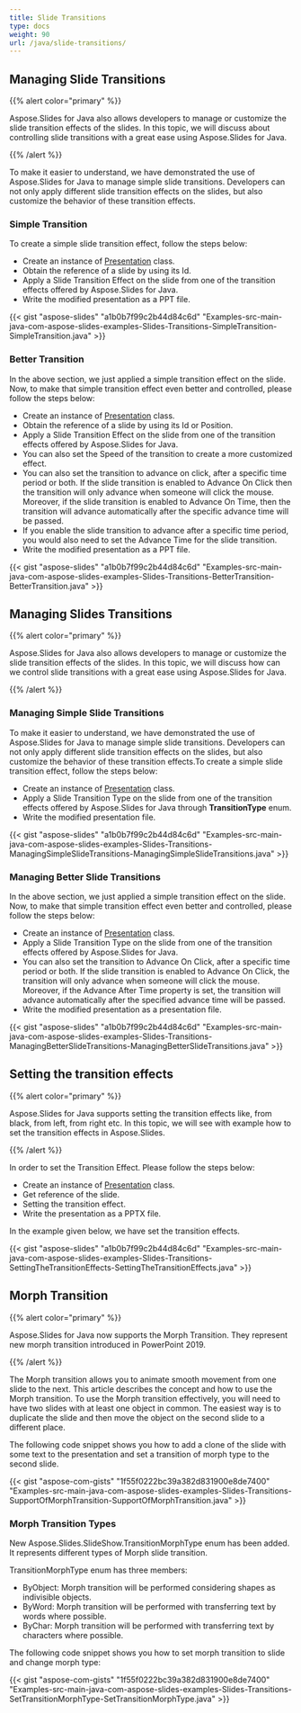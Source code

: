 ```yaml
---
title: Slide Transitions
type: docs
weight: 90
url: /java/slide-transitions/
---
```


## **Managing Slide Transitions**
{{% alert color="primary" %}} 

Aspose.Slides for Java also allows developers to manage or customize the slide transition effects of the slides. In this topic, we will discuss about controlling slide transitions with a great ease using Aspose.Slides for Java.

{{% /alert %}} 

To make it easier to understand, we have demonstrated the use of Aspose.Slides for Java to manage simple slide transitions. Developers can not only apply different slide transition effects on the slides, but also customize the behavior of these transition effects.
### **Simple Transition**
To create a simple slide transition effect, follow the steps below:

- Create an instance of [Presentation](http://www.aspose.com/api/java/slides/com.aspose.slides/classes/Presentation) class.
- Obtain the reference of a slide by using its Id.
- Apply a Slide Transition Effect on the slide from one of the transition effects offered by Aspose.Slides for Java.
- Write the modified presentation as a PPT file.

{{< gist "aspose-slides" "a1b0b7f99c2b44d84c6d" "Examples-src-main-java-com-aspose-slides-examples-Slides-Transitions-SimpleTransition-SimpleTransition.java" >}}
### **Better Transition**
In the above section, we just applied a simple transition effect on the slide. Now, to make that simple transition effect even better and controlled, please follow the steps below:

- Create an instance of [Presentation](http://www.aspose.com/api/java/slides/com.aspose.slides/classes/Presentation) class.
- Obtain the reference of a slide by using its Id or Position.
- Apply a Slide Transition Effect on the slide from one of the transition effects offered by Aspose.Slides for Java.
- You can also set the Speed of the transition to create a more customized effect.
- You can also set the transition to advance on click, after a specific time period or both. If the slide transition is enabled to Advance On Click then the transition will only advance when someone will click the mouse. Moreover, if the slide transition is enabled to Advance On Time, then the transition will advance automatically after the specific advance time will be passed.
- If you enable the slide transition to advance after a specific time period, you would also need to set the Advance Time for the slide transition.
- Write the modified presentation as a PPT file.

{{< gist "aspose-slides" "a1b0b7f99c2b44d84c6d" "Examples-src-main-java-com-aspose-slides-examples-Slides-Transitions-BetterTransition-BetterTransition.java" >}}
## **Managing Slides Transitions**
{{% alert color="primary" %}} 

Aspose.Slides for Java also allows developers to manage or customize the slide transition effects of the slides. In this topic, we will discuss how can we control slide transitions with a great ease using Aspose.Slides for Java.

{{% /alert %}} 
### **Managing Simple Slide Transitions**
To make it easier to understand, we have demonstrated the use of Aspose.Slides for Java to manage simple slide transitions. Developers can not only apply different slide transition effects on the slides, but also customize the behavior of these transition effects.To create a simple slide transition effect, follow the steps below:

- Create an instance of [Presentation](http://www.aspose.com/api/java/slides/com.aspose.slides/classes/Presentation) class.
- Apply a Slide Transition Type on the slide from one of the transition effects offered by Aspose.Slides for Java through **TransitionType** enum.
- Write the modified presentation file.

{{< gist "aspose-slides" "a1b0b7f99c2b44d84c6d" "Examples-src-main-java-com-aspose-slides-examples-Slides-Transitions-ManagingSimpleSlideTransitions-ManagingSimpleSlideTransitions.java" >}}
### **Managing Better Slide Transitions**
In the above section, we just applied a simple transition effect on the slide. Now, to make that simple transition effect even better and controlled, please follow the steps below:

- Create an instance of [Presentation](http://www.aspose.com/api/java/slides/com.aspose.slides/classes/Presentation) class.
- Apply a Slide Transition Type on the slide from one of the transition effects offered by Aspose.Slides for Java.
- You can also set the transition to Advance On Click, after a specific time period or both. If the slide transition is enabled to Advance On Click, the transition will only advance when someone will click the mouse. Moreover, if the Advance After Time property is set, the transition will advance automatically after the specified advance time will be passed.
- Write the modified presentation as a presentation file.

{{< gist "aspose-slides" "a1b0b7f99c2b44d84c6d" "Examples-src-main-java-com-aspose-slides-examples-Slides-Transitions-ManagingBetterSlideTransitions-ManagingBetterSlideTransitions.java" >}}
## **Setting the transition effects**
{{% alert color="primary" %}} 

Aspose.Slides for Java supports setting the transition effects like, from black, from left, from right etc. In this topic, we will see with example how to set the transition effects in Aspose.Slides.

{{% /alert %}} 

In order to set the Transition Effect. Please follow the steps below:

- Create an instance of [Presentation](http://www.aspose.com/api/java/slides/com.aspose.slides/classes/Presentation) class.
- Get reference of the slide.
- Setting the transition effect.
- Write the presentation as a PPTX file.

In the example given below, we have set the transition effects.

{{< gist "aspose-slides" "a1b0b7f99c2b44d84c6d" "Examples-src-main-java-com-aspose-slides-examples-Slides-Transitions-SettingTheTransitionEffects-SettingTheTransitionEffects.java" >}}


## **Morph Transition**
{{% alert color="primary" %}} 

Aspose.Slides for Java now supports the Morph Transition. They represent new morph transition introduced in PowerPoint 2019.

{{% /alert %}} 

The Morph transition allows you to animate smooth movement from one slide to the next. This article describes the concept and how to use the Morph transition. To use the Morph transition effectively, you will need to have two slides with at least one object in common. The easiest way is to duplicate the slide and then move the object on the second slide to a different place.

The following code snippet shows you how to add a clone of the slide with some text to the presentation and set a transition of morph type to the second slide.



{{< gist "aspose-com-gists" "1f55f0222bc39a382d831900e8de7400" "Examples-src-main-java-com-aspose-slides-examples-Slides-Transitions-SupportOfMorphTransition-SupportOfMorphTransition.java" >}}
### **Morph Transition Types**
New Aspose.Slides.SlideShow.TransitionMorphType enum has been added. It represents different types of Morph slide transition.

TransitionMorphType enum has three members:

- ByObject: Morph transition will be performed considering shapes as indivisible objects.
- ByWord: Morph transition will be performed with transferring text by words where possible.
- ByChar: Morph transition will be performed with transferring text by characters where possible.

The following code snippet shows you how to set morph transition to slide and change morph type:



{{< gist "aspose-com-gists" "1f55f0222bc39a382d831900e8de7400" "Examples-src-main-java-com-aspose-slides-examples-Slides-Transitions-SetTransitionMorphType-SetTransitionMorphType.java" >}}

